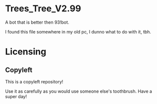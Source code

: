 # Trees_Tree_V2.99
A bot that is better then 93!bot.


I found this file somewhere in my old pc, I dunno what to do with it, tbh.

# Licensing

## Copyleft
This is a copyleft repository!

Use it as carefully as you would use someone else's toothbrush.
Have a super day!

